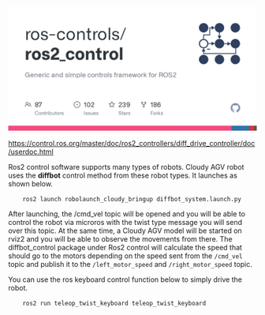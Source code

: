 ![](https://raw.githubusercontent.com/robolaunch/trademark/main/repository-media/cloudy/images/ros2_control.png)

https://control.ros.org/master/doc/ros2_controllers/diff_drive_controller/doc/userdoc.html

Ros2 control software supports many types of robots. Cloudy AGV robot uses the **diffbot** control method from these robot types. It launches as shown below. </br>

        ros2 launch robolaunch_cloudy_bringup diffbot_system.launch.py

After launching, the /cmd_vel topic will be opened and you will be able to control the robot via microros with the twist type message you will send over this topic. At the same time, a Cloudy AGV model will be started on rviz2 and you will be able to observe the movements from there. The diffbot_control package under Ros2 control will calculate the speed that should go to the motors depending on the speed sent from the ```/cmd_vel``` topic and publish it to the 
```/left_motor_speed``` and ```/right_motor_speed``` topic.

You can use the ros keyboard control function below to simply drive the robot.

        ros2 run teleop_twist_keyboard teleop_twist_keyboard

    
